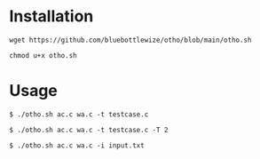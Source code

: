 # Installation

`wget https://github.com/bluebottlewize/otho/blob/main/otho.sh`

`chmod u+x otho.sh`

# Usage

`$ ./otho.sh ac.c wa.c -t testcase.c`

`$ ./otho.sh ac.c wa.c -t testcase.c -T 2`

`$ ./otho.sh ac.c wa.c -i input.txt`
